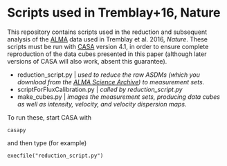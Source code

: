 # Scripts used in Tremblay+16, Nature

This repository contains scripts used in the reduction and subsequent analysis of the [ALMA] data used in Tremblay et al. 2016, *Nature*. These scripts must be run with [CASA] version 4.1, in order to ensure complete reproduction of the data cubes presented in this paper (although later versions of CASA will also work, absent this guarantee). 


  - reduction_script.py | *used to reduce the raw ASDMs (which you download from the [ALMA Science Archive]) to measurement sets*. 
  - scriptForFluxCalibration.py | *called by reduction_script.py*
  - make_cubes.py | *images the measurement sets, producing data cubes as well as intensity, velocity, and velocity dispersion maps*. 
  

To run these, start CASA with 
```
casapy
```
and then type (for example)
```
execfile("reduction_script.py")
```

   [CASA]: <https://casa.nrao.edu/casa_obtaining.shtml>
   [ALMA]: <http://www.almaobservatory.org/>
   [ALMA Science Archive]: <https://almascience.nrao.edu/alma-data/archive>